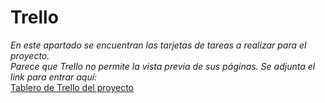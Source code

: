 # Trello

_En este apartado se encuentran las tarjetas de tareas a realizar para el proyecto._  
_Parece que Trello no permite la vista previa de sus páginas. Se adjunta el link para entrar aquí:_  
[Tablero de Trello del proyecto](https://trello.com/invite/b/68d705f3eb1063b1363caa74/ATTI100f636d3069a4f79ab646848c1e9bedE4863908/yolot_)




